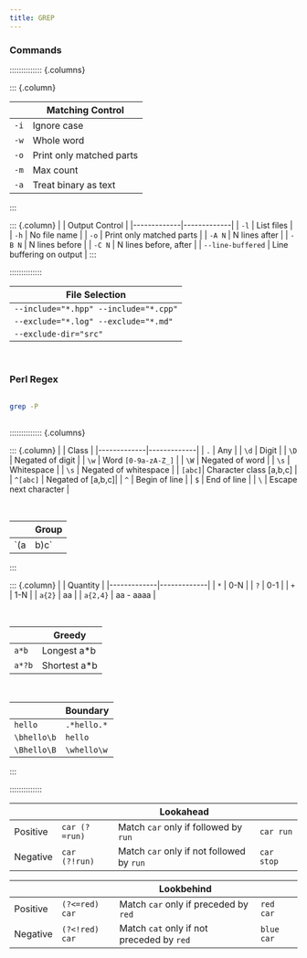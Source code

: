 ```yaml
---
title: GREP
---
```



### Commands
:::::::::::::: {.columns}

::: {.column}

| | Matching Control |
|-------------|-------------|
| `-i` | Ignore case|
| `-w` | Whole word |
| `-o` | Print only matched parts |
| `-m` | Max count |
| `-a` | Treat binary as text |
:::

::: {.column}
| | Output Control |
|-------------|-------------|
| `-l` | List files |
| `-h` | No file name |
| `-o` | Print only matched parts |
| `-A N` | N lines after |
| `-B N` | N lines before |
| `-C N` | N lines before, after |
| `--line-buffered` | Line buffering on output |
:::

::::::::::::::


| File Selection |
|-------------|
| `--include="*.hpp" --include="*.cpp"`|
| `--exclude="*.log" --exclude="*.md"`|
| `--exclude-dir="src"` |

<br>

### Perl Regex
```sh
  
grep -P
  
```

:::::::::::::: {.columns}

::: {.column}
| | Class |
|-------------|-------------|
| `.` | Any |
| `\d` | Digit |
| `\D` | Negated of digit |
| `\w` | Word `[0-9a-zA-Z_]` |
| `\W` | Negated of word |
| `\s` | Whitespace |
| `\s` | Negated of whitespace |
| `[abc]`| Character class [a,b,c] |
| `^[abc]` | Negated of [a,b,c]|
| `^` | Begin of line |
| `$` | End of line |
| `\` | Escape next character |

<br>

| | Group |
|-------------|-------------|
| `(a|b)c` | Match ab, ac |

:::


::: {.column}
| | Quantity |
|-------------|-------------|
| `*` | 0-N |
| `?` | 0-1 |
| `+` | 1-N |
| `a{2}` | aa |
| `a{2,4}` | aa - aaaa |

<br>

| | Greedy |
|-------------|-------------|
| `a*b` |  Longest a*b |
| `a*?b` | Shortest a*b |

<br>

| | Boundary |
|-------------|-------------|
| `hello` | `.*hello.*`  |
| `\bhello\b` | `hello`  |
| `\Bhello\B` | `\whello\w` |

:::

::::::::::::::

| | | Lookahead | |
|-------------|-------------|-------------|-------------|
| Positive | `car (?=run)` | Match `car` only if followed by `run` | `car run` |
| Negative | `car (?!run)` | Match `car` only if not followed by `run` | `car stop` |


| | | Lookbehind | |
|-------------|-------------|-------------|-------------|
| Positive | `(?<=red) car` | Match `car` only if preceded by `red` | `red car` |
| Negative | `(?<!red) car` | Match `cat` only if not preceded by `red` | `blue car` |